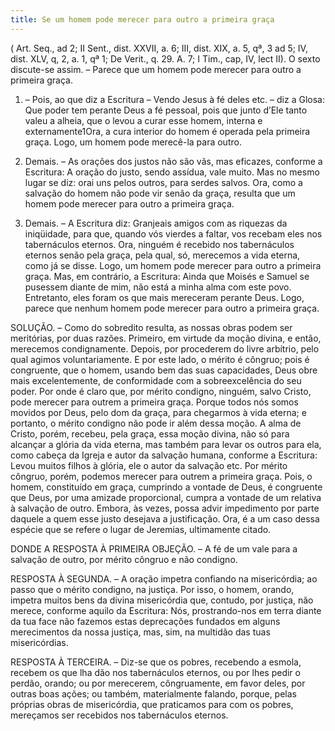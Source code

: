 ```yaml
---
title: Se um homem pode merecer para outro a primeira graça
---
```


( Art. Seq., ad 2; II Sent., dist. XXVII, a. 6; III, dist. XIX, a. 5, qª, 3 ad 5; IV, dist. XLV, q, 2, a. 1, qª 1; De Verit., q. 29. A. 7; I Tim., cap, IV, lect II).
  O sexto discute-se assim. – Parece que um homem pode merecer para outro a primeira graça.  

1. – Pois, ao que diz a Escritura – Vendo Jesus à fé deles etc. – diz a Glosa: Que poder tem perante Deus a fé pessoal, pois que junto d’Ele tanto valeu a alheia, que o levou a curar esse homem, interna e externamente1Ora, a cura interior do homem é operada pela primeira graça. Logo, um homem pode merecê-la para outro.  

2. Demais. – As orações dos justos não são vãs, mas eficazes, conforme a Escritura: A oração do justo, sendo assídua, vale muito. Mas no mesmo lugar se diz: orai uns pelos outros, para serdes salvos. Ora, como a salvação do homem não pode vir senão da graça, resulta que um homem pode merecer para outro a primeira graça.  

3. Demais. – A Escritura diz: Granjeais amigos com as riquezas da iniqüidade, para que, quando vós vierdes a faltar, vos recebam eles nos tabernáculos eternos. Ora, ninguém é recebido nos tabernáculos eternos senão pela graça, pela qual, só, merecemos a vida eterna, como já se disse. Logo, um homem pode merecer para outro a primeira graça.  Mas, em contrário, a Escritura: Ainda que Moisés e Samuel se pusessem diante de mim, não está a minha alma com este povo. Entretanto, eles foram os que mais mereceram perante Deus. Logo, parece que nenhum homem pode merecer para outro a primeira graça. 

SOLUÇÃO. – Como do sobredito resulta, as nossas obras podem ser meritórias, por duas razões. Primeiro, em virtude da moção divina, e então, merecemos condignamente. Depois, por procederem do livre arbítrio, pelo qual agimos voluntariamente. E por este lado, o mérito é côngruo; pois é congruente, que o homem, usando bem das suas capacidades, Deus obre mais excelentemente, de conformidade com a sobreexcelência do seu poder.  Por onde é claro que, por mérito condigno, ninguém, salvo Cristo, pode merecer para outrem a primeira graça. Porque todos nós somos movidos por Deus, pelo dom da graça, para chegarmos à vida eterna; e portanto, o mérito condigno não pode ir além dessa moção. A alma de Cristo, porém, recebeu, pela graça, essa moção divina, não só para alcançar a glória da vida eterna, mas também para levar os outros para ela, como cabeça da Igreja e autor da salvação humana, conforme a Escritura: Levou muitos filhos à glória, ele o autor da salvação etc.  Por mérito côngruo, porém, podemos merecer para outrem a primeira graça. Pois, o homem, constituído em graça, cumprindo a vontade de Deus, é congruente que Deus, por uma amizade proporcional, cumpra a vontade de um relativa à salvação de outro. Embora, às vezes, possa advir impedimento por parte daquele a quem esse justo desejava a justificação. Ora, é a um caso dessa espécie que se refere o lugar de Jeremias, ultimamente citado.  

DONDE A RESPOSTA À PRIMEIRA OBJEÇÃO. – A fé de um vale para a salvação de outro, por mérito côngruo e não condigno.  

RESPOSTA À SEGUNDA. – A oração impetra confiando na misericórdia; ao passo que o mérito condigno, na justiça. Por isso, o homem, orando, impetra muitos bens da divina misericórdia que, contudo, por justiça, não merece, conforme aquilo da Escritura: Nós, prostrando-nos em terra diante da tua face não fazemos estas deprecações fundados em alguns merecimentos da nossa justiça, mas, sim, na multidão das tuas misericórdias.  

RESPOSTA À TERCEIRA. – Diz-se que os pobres, recebendo a esmola, recebem os que lha dão nos tabernáculos eternos, ou por lhes pedir o perdão, orando; ou por merecerem, côngruamente, em favor deles, por outras boas ações; ou também, materialmente falando, porque, pelas próprias obras de misericórdia, que praticamos para com os pobres, mereçamos ser recebidos nos tabernáculos eternos.